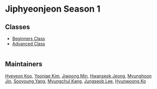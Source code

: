 # Jiphyeonjeon Season 1
## Classes
- [Beginners Class](beginners)
- [Advanced Class](advanced)
<br><br>

## Maintainers
[Hyeyeon Koo](https://github.com/HyeyeonKoo), [Yoonjae Kim](https://github.com/gityunjae), [Jiwoong Min](https://github.com/JejuWayfarer), [Hwanseok Jeong](https://github.com/jayden5744), [Myunghoon Jin](https://github.com/jinmang2), [Sooyoung Yang](https://github.com/aiaaua), [Myungchul Kang](https://github.com/mezcalagave), [Jungseob Lee](https://github.com/js-lee-AI), [Hyunwoong Ko](https://github.com/hyunwoongko)
